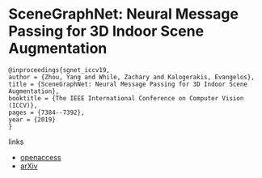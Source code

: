 # SceneGraphNet: Neural Message Passing for 3D Indoor Scene Augmentation

```
@inproceedings{sgnet_iccv19,
author = {Zhou, Yang and While, Zachary and Kalogerakis, Evangelos},
title = {SceneGraphNet: Neural Message Passing for 3D Indoor Scene Augmentation},
booktitle = {The IEEE International Conference on Computer Vision (ICCV)},
pages = {7384--7392},
year = {2019}
} 
```

links
- [openaccess](http://openaccess.thecvf.com/content_ICCV_2019/html/Zhou_SceneGraphNet_Neural_Message_Passing_for_3D_Indoor_Scene_Augmentation_ICCV_2019_paper.html)
- [arXiv](https://arxiv.org/abs/1907.11308)
